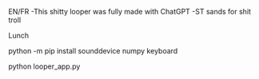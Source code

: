 EN/FR
-This shitty looper was fully made with ChatGPT
-ST sands for shit troll


Lunch

python -m pip install sounddevice numpy keyboard

python looper_app.py
